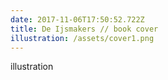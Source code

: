 ```yaml
---
date: 2017-11-06T17:50:52.722Z
title: De Ijsmakers // book cover
illustration: /assets/cover1.png
---
```

illustration
